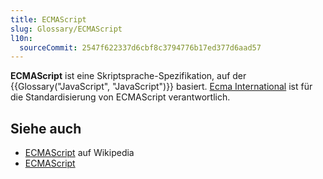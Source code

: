 ```yaml
---
title: ECMAScript
slug: Glossary/ECMAScript
l10n:
  sourceCommit: 2547f622337d6cbf8c3794776b17ed377d6aad57
---
```


**ECMAScript** ist eine Skriptsprache-Spezifikation, auf der {{Glossary("JavaScript", "JavaScript")}} basiert. [Ecma International](https://ecma-international.org/) ist für die Standardisierung von ECMAScript verantwortlich.

## Siehe auch

- [ECMAScript](https://en.wikipedia.org/wiki/ECMAScript) auf Wikipedia
- [ECMAScript](https://ecma-international.org/publications-and-standards/standards/ecma-262/)
